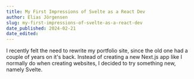 ```yaml
---
title: My First Impressions of Svelte as a React Dev
author: Elias Jörgensen
slug: my-first-impressions-of-svelte-as-a-react-dev
date_published: 2024-02-21
date_edited:
---
```


I recently felt the need to rewrite my portfolio site, since the old one had a couple of years on it's back. Instead of
creating a new Next.js app like I normally do when creating websites, I decided to try something new, namely Svelte.
